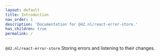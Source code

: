 ```yaml
---
layout: default
title: Introduction
nav_order: 1
description: 'Documentation for @42.nl/react-error-store.'
has_children: true
permalink: /
---
```


`@42.nl/react-error-store` Storing errors and listening to their changes.
